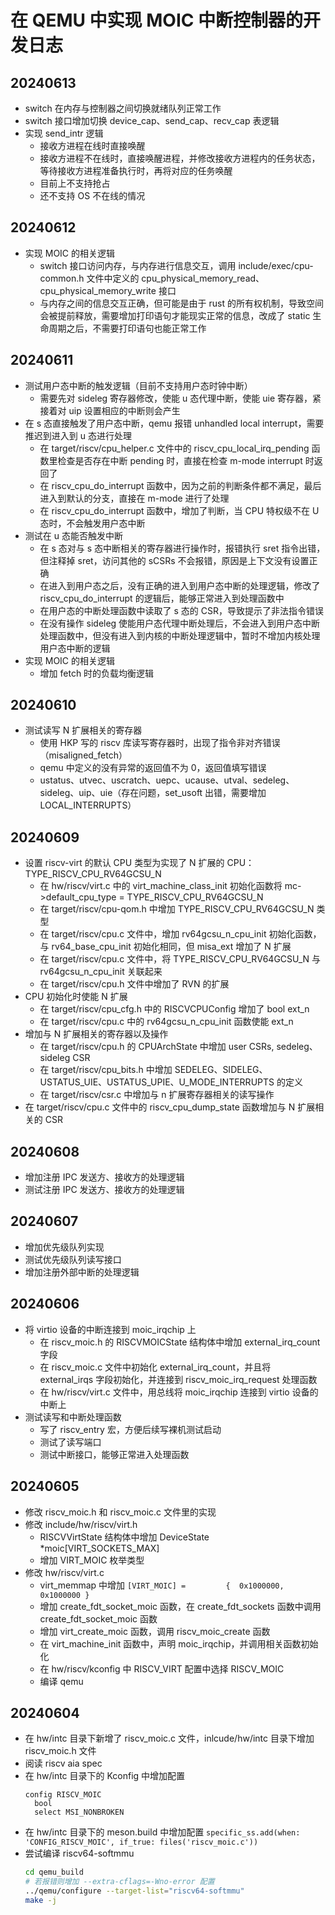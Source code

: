 # 在 QEMU 中实现 MOIC 中断控制器的开发日志

## 20240613

- switch 在内存与控制器之间切换就绪队列正常工作
- switch 接口增加切换 device_cap、send_cap、recv_cap 表逻辑
- 实现 send_intr 逻辑
  - 接收方进程在线时直接唤醒
  - 接收方进程不在线时，直接唤醒进程，并修改接收方进程内的任务状态，等待接收方进程准备执行时，再将对应的任务唤醒
  - 目前上不支持抢占
  - 还不支持 OS 不在线的情况

## 20240612

- 实现 MOIC 的相关逻辑
  - switch 接口访问内存，与内存进行信息交互，调用 include/exec/cpu-common.h 文件中定义的 cpu_physical_memory_read、cpu_physical_memory_write 接口
  - 与内存之间的信息交互正确，但可能是由于 rust 的所有权机制，导致空间会被提前释放，需要增加打印语句才能现实正常的信息，改成了 static 生命周期之后，不需要打印语句也能正常工作

## 20240611

- 测试用户态中断的触发逻辑（目前不支持用户态时钟中断）
  - 需要先对 sideleg 寄存器修改，使能 u 态代理中断，使能 uie 寄存器，紧接着对 uip 设置相应的中断则会产生
- 在 s 态直接触发了用户态中断，qemu 报错 unhandled local interrupt，需要推迟到进入到 u 态进行处理
  - 在 target/riscv/cpu_helper.c 文件中的 riscv_cpu_local_irq_pending 函数里检查是否存在中断 pending 时，直接在检查 m-mode interrupt 时返回了
  - 在 riscv_cpu_do_interrupt 函数中，因为之前的判断条件都不满足，最后进入到默认的分支，直接在 m-mode 进行了处理
  - 在 riscv_cpu_do_interrupt 函数中，增加了判断，当 CPU 特权级不在 U 态时，不会触发用户态中断
- 测试在 u 态能否触发中断
  - 在 s 态对与 s 态中断相关的寄存器进行操作时，报错执行 sret 指令出错，但注释掉 sret，访问其他的 sCSRs 不会报错，原因是上下文没有设置正确
  - 在进入到用户态之后，没有正确的进入到用户态中断的处理逻辑，修改了 riscv_cpu_do_interrupt 的逻辑后，能够正常进入到处理函数中
  - 在用户态的中断处理函数中读取了 s 态的 CSR，导致提示了非法指令错误
  - 在没有操作 sideleg 使能用户态代理中断处理后，不会进入到用户态中断处理函数中，但没有进入到内核的中断处理逻辑中，暂时不增加内核处理用户态中断的逻辑
- 实现 MOIC 的相关逻辑
  - 增加 fetch 时的负载均衡逻辑

## 20240610

- 测试读写 N 扩展相关的寄存器
  - 使用 HKP 写的 riscv 库读写寄存器时，出现了指令非对齐错误（misaligned_fetch）
  - qemu 中定义的没有异常的返回值不为 0，返回值填写错误
  - ustatus、utvec、uscratch、uepc、ucause、utval、sedeleg、sideleg、uip、uie（存在问题，set_usoft 出错，需要增加 LOCAL_INTERRUPTS）

## 20240609

- 设置 riscv-virt 的默认 CPU 类型为实现了 N 扩展的 CPU：TYPE_RISCV_CPU_RV64GCSU_N
  - 在 hw/riscv/virt.c 中的 virt_machine_class_init 初始化函数将 mc->default_cpu_type = TYPE_RISCV_CPU_RV64GCSU_N
  - 在 target/riscv/cpu-qom.h 中增加 TYPE_RISCV_CPU_RV64GCSU_N 类型
  - 在 target/riscv/cpu.c 文件中，增加 rv64gcsu_n_cpu_init 初始化函数，与 rv64_base_cpu_init 初始化相同，但 misa_ext 增加了 N 扩展
  - 在 target/riscv/cpu.c 文件中，将 TYPE_RISCV_CPU_RV64GCSU_N 与 rv64gcsu_n_cpu_init 关联起来
  - 在 target/riscv/cpu.h 文件中增加了 RVN 的扩展
- CPU 初始化时使能 N 扩展
  - 在 target/riscv/cpu_cfg.h 中的 RISCVCPUConfig 增加了 bool ext_n
  - 在 target/riscv/cpu.c 中的 rv64gcsu_n_cpu_init 函数使能 ext_n
- 增加与 N 扩展相关的寄存器以及操作
  - 在 target/riscv/cpu.h 的 CPUArchState 中增加 user CSRs, sedeleg、sideleg CSR
  - 在 target/riscv/cpu_bits.h 中增加 SEDELEG、SIDELEG、USTATUS_UIE、USTATUS_UPIE、U_MODE_INTERRUPTS 的定义
  - 在 target/riscv/csr.c 中增加与 n 扩展寄存器相关的读写操作
- 在 target/riscv/cpu.c 文件中的 riscv_cpu_dump_state 函数增加与 N 扩展相关的 CSR

## 20240608

- 增加注册 IPC 发送方、接收方的处理逻辑
- 测试注册 IPC 发送方、接收方的处理逻辑

## 20240607

- 增加优先级队列实现
- 测试优先级队列读写接口
- 增加注册外部中断的处理逻辑

## 20240606

- 将 virtio 设备的中断连接到 moic_irqchip 上
  - 在 riscv_moic.h 的 RISCVMOICState 结构体中增加 external_irq_count 字段
  - 在 riscv_moic.c 文件中初始化 external_irq_count，并且将 external_irqs 字段初始化，并连接到 riscv_moic_irq_request 处理函数
  - 在 hw/riscv/virt.c 文件中，用总线将 moic_irqchip 连接到 virtio 设备的中断上
- 测试读写和中断处理函数
  - 写了 riscv_entry 宏，方便后续写裸机测试启动
  - 测试了读写端口
  - 测试中断接口，能够正常进入处理函数

## 20240605

- 修改 riscv_moic.h 和 riscv_moic.c 文件里的实现
- 修改 include/hw/riscv/virt.h
  - RISCVVirtState 结构体中增加 DeviceState *moic[VIRT_SOCKETS_MAX]
  - 增加 VIRT_MOIC 枚举类型
- 修改 hw/riscv/virt.c 
  - virt_memmap 中增加 `[VIRT_MOIC] =         {  0x1000000,     0x1000000 }`
  - 增加 create_fdt_socket_moic 函数，在 create_fdt_sockets 函数中调用 create_fdt_socket_moic 函数
  - 增加 virt_create_moic 函数，调用 riscv_moic_create 函数
  - 在 virt_machine_init 函数中，声明 moic_irqchip，并调用相关函数初始化
  - 在 hw/riscv/kconfig 中 RISCV_VIRT 配置中选择 RISCV_MOIC
  - 编译 qemu

## 20240604

- 在 hw/intc 目录下新增了 riscv_moic.c 文件，inlcude/hw/intc 目录下增加 riscv_moic.h 文件
- 阅读 riscv aia spec
- 在 hw/intc 目录下的 Kconfig 中增加配置
  ```
  config RISCV_MOIC
    bool
    select MSI_NONBROKEN
  ```
- 在 hw/intc 目录下的 meson.build 中增加配置 `specific_ss.add(when: 'CONFIG_RISCV_MOIC', if_true: files('riscv_moic.c'))`
- 尝试编译 riscv64-softmmu
  ```sh
  cd qemu_build
  # 若报错则增加 --extra-cflags=-Wno-error 配置
  ../qemu/configure --target-list="riscv64-softmmu" 
  make -j
  ```
